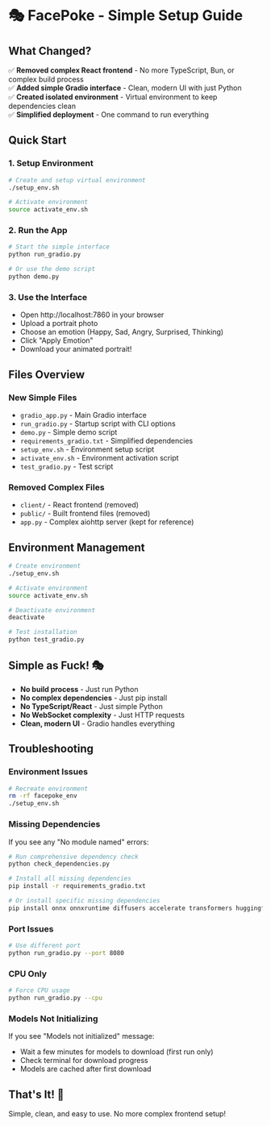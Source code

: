 # 🎭 FacePoke - Simple Setup Guide

## What Changed?

✅ **Removed complex React frontend** - No more TypeScript, Bun, or complex build process  
✅ **Added simple Gradio interface** - Clean, modern UI with just Python  
✅ **Created isolated environment** - Virtual environment to keep dependencies clean  
✅ **Simplified deployment** - One command to run everything  

## Quick Start

### 1. Setup Environment
```bash
# Create and setup virtual environment
./setup_env.sh

# Activate environment
source activate_env.sh
```

### 2. Run the App
```bash
# Start the simple interface
python run_gradio.py

# Or use the demo script
python demo.py
```

### 3. Use the Interface
- Open http://localhost:7860 in your browser
- Upload a portrait photo
- Choose an emotion (Happy, Sad, Angry, Surprised, Thinking)
- Click "Apply Emotion"
- Download your animated portrait!

## Files Overview

### New Simple Files
- `gradio_app.py` - Main Gradio interface
- `run_gradio.py` - Startup script with CLI options
- `demo.py` - Simple demo script
- `requirements_gradio.txt` - Simplified dependencies
- `setup_env.sh` - Environment setup script
- `activate_env.sh` - Environment activation script
- `test_gradio.py` - Test script

### Removed Complex Files
- `client/` - React frontend (removed)
- `public/` - Built frontend files (removed)
- `app.py` - Complex aiohttp server (kept for reference)

## Environment Management

```bash
# Create environment
./setup_env.sh

# Activate environment
source activate_env.sh

# Deactivate environment
deactivate

# Test installation
python test_gradio.py
```

## Simple as Fuck! 🎭

- **No build process** - Just run Python
- **No complex dependencies** - Just pip install
- **No TypeScript/React** - Just simple Python
- **No WebSocket complexity** - Just HTTP requests
- **Clean, modern UI** - Gradio handles everything

## Troubleshooting

### Environment Issues
```bash
# Recreate environment
rm -rf facepoke_env
./setup_env.sh
```

### Missing Dependencies
If you see any "No module named" errors:
```bash
# Run comprehensive dependency check
python check_dependencies.py

# Install all missing dependencies
pip install -r requirements_gradio.txt

# Or install specific missing dependencies
pip install onnx onnxruntime diffusers accelerate transformers huggingface-hub safetensors einops
```

### Port Issues
```bash
# Use different port
python run_gradio.py --port 8080
```

### CPU Only
```bash
# Force CPU usage
python run_gradio.py --cpu
```

### Models Not Initializing
If you see "Models not initialized" message:
- Wait a few minutes for models to download (first run only)
- Check terminal for download progress
- Models are cached after first download

## That's It! 🎉

Simple, clean, and easy to use. No more complex frontend setup!
